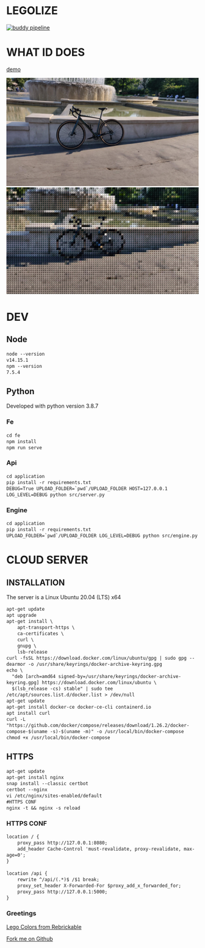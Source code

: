LEGOLIZE
========

[![buddy pipeline](https://app.buddy.works/skillbill-bw/legolize/pipelines/pipeline/326415/badge.svg?token=107d3bbbb60ecabcdb08e0c4f842888977cc5d7b269e84936f8b8074747daf78 "buddy pipeline")](https://app.buddy.works/skillbill-bw/legolize/pipelines/pipeline/326415)

# WHAT ID DOES

[demo](http://legolize.skillbill.net)

![source](byke-input.jpeg)
![dest](byke-output.png?ver=2)


# DEV

## Node

```
node --version 
v14.15.1
npm --version
7.5.4
```

## Python 

Developed with python version 3.8.7

### Fe

```
cd fe
npm install
npm run serve
```

### Api

```
cd application
pip install -r requirements.txt
DEBUG=True UPLOAD_FOLDER=`pwd`/UPLOAD_FOLDER HOST=127.0.0.1 LOG_LEVEL=DEBUG python src/server.py
```

### Engine

```
cd application
pip install -r requirements.txt
UPLOAD_FOLDER=`pwd`/UPLOAD_FOLDER LOG_LEVEL=DEBUG python src/engine.py
```


# CLOUD SERVER

## INSTALLATION

The server is a Linux Ubuntu 20.04 (LTS) x64

```shell
apt-get update
apt upgrade
apt-get install \
    apt-transport-https \
    ca-certificates \
    curl \
    gnupg \
    lsb-release
curl -fsSL https://download.docker.com/linux/ubuntu/gpg | sudo gpg --dearmor -o /usr/share/keyrings/docker-archive-keyring.gpg
echo \
  "deb [arch=amd64 signed-by=/usr/share/keyrings/docker-archive-keyring.gpg] https://download.docker.com/linux/ubuntu \
  $(lsb_release -cs) stable" | sudo tee /etc/apt/sources.list.d/docker.list > /dev/null
apt-get update
apt-get install docker-ce docker-ce-cli containerd.io
apt install curl
curl -L "https://github.com/docker/compose/releases/download/1.26.2/docker-compose-$(uname -s)-$(uname -m)" -o /usr/local/bin/docker-compose
chmod +x /usr/local/bin/docker-compose
```

## HTTPS

```
apt-get update
apt-get install nginx
snap install --classic certbot 
certbot --nginx 
vi /etc/nginx/sites-enabled/default 
#HTTPS CONF
nginx -t && nginx -s reload
```

### HTTPS CONF

```
location / {
    proxy_pass http://127.0.0.1:8080;
    add_header Cache-Control 'must-revalidate, proxy-revalidate, max-age=0';
}

location /api {
    rewrite ^/api/(.*)$ /$1 break;
    proxy_set_header X-Forwarded-For $proxy_add_x_forwarded_for;
    proxy_pass http://127.0.0.1:5000;
}
```

### Greetings

[Lego Colors from Rebrickable](https://rebrickable.com/downloads/)

[Fork me on Github](https://github.com/simonwhitaker/github-fork-ribbon-css)